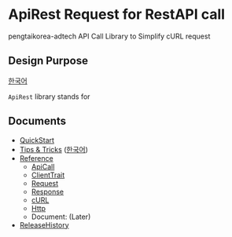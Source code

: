 # ApiRest Request for RestAPI call

pengtaikorea-adtech API Call Library to Simplify cURL request

## Design Purpose

[한국어](docs/design_ko.md)

`ApiRest` library stands for 


## Documents

- [QuickStart](docs/quickstart.md)
- [Tips & Tricks](docs/tricks.md) ([한국어](docs/tricks_ko.md))
- [Reference](docs/reference.md)
  - [ApiCall](docs/reference.md#apicall)
  - [ClientTrait](docs/reference.md#client-trait)
  - [Request](docs/reference.md#request)
  - [Response](docs/reference.md#response)
  - [cURL](docs/reference.md#curl)
  - [Http](docs/reference.md#http)
  - Document: (Later)
- [ReleaseHistory](docs/history.md)
